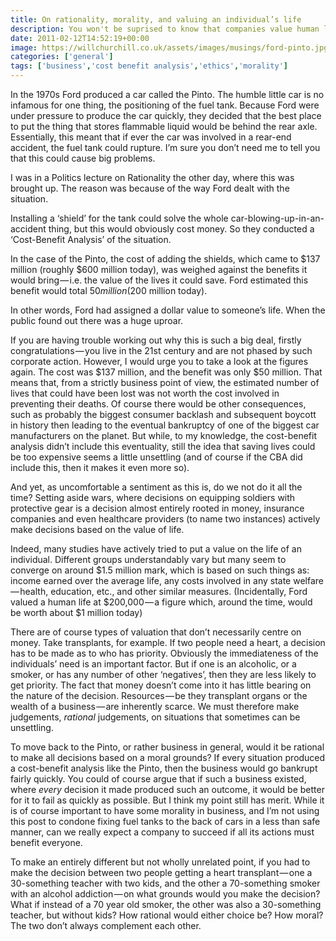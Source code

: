 ```yaml
---
title: On rationality, morality, and valuing an individual’s life
description: You won't be suprised to know that companies value human life all the time. But should they? What is the rationality behind this?
date: 2011-02-12T14:52:19+00:00
image: https://willchurchill.co.uk/assets/images/musings/ford-pinto.jpg
categories: ['general']
tags: ['business','cost benefit analysis','ethics','morality']
---
```

In the 1970s Ford produced a car called the Pinto. The humble little car is no infamous for one thing, the positioning of the fuel tank. Because Ford were under pressure to produce the car quickly, they decided that the best place to put the thing that stores flammable liquid would be behind the rear axle. Essentially, this meant that if ever the car was involved in a rear-end accident, the fuel tank could rupture. I’m sure you don’t need me to tell you that this could cause big problems.

I was in a Politics lecture on Rationality the other day, where this was brought up. The reason was because of the way Ford dealt with the situation.

Installing a ‘shield’ for the tank could solve the whole car-blowing-up-in-an-accident thing, but this would obviously cost money. So they conducted a ‘Cost-Benefit Analysis’ of the situation.

In the case of the Pinto, the cost of adding the shields, which came to $137 million (roughly $600 million today), was weighed against the benefits it would bring — i.e. the value of the lives it could save. Ford estimated this benefit would total $50 million ($200 million today).

In other words, Ford had assigned a dollar value to someone’s life. When the public found out there was a huge uproar.

If you are having trouble working out why this is such a big deal, firstly congratulations — you live in the 21st century and are not phased by such corporate action. However, I would urge you to take a look at the figures again. The cost was $137 million, and the benefit was only $50 million. That means that, from a strictly business point of view, the estimated number of lives that could have been lost was not worth the cost involved in preventing their deaths. Of course there would be other consequences, such as probably the biggest consumer backlash and subsequent boycott in history then leading to the eventual bankruptcy of one of the biggest car manufacturers on the planet. But while, to my knowledge, the cost-benefit analysis didn’t include this eventuality, still the idea that saving lives could be too expensive seems a little unsettling (and of course if the CBA did include this, then it makes it even more so).

And yet, as uncomfortable a sentiment as this is, do we not do it all the time? Setting aside wars, where decisions on equipping soldiers with protective gear is a decision almost entirely rooted in money, insurance companies and even healthcare providers (to name two instances) actively make decisions based on the value of life.

Indeed, many studies have actively tried to put a value on the life of an individual. Different groups understandably vary but many seem to converge on around $1.5 million mark, which is based on such things as: income earned over the average life, any costs involved in any state welfare — health, education, etc., and other similar measures. (Incidentally, Ford valued a human life at $200,000 — a figure which, around the time, would be worth about $1 million today)

There are of course types of valuation that don’t necessarily centre on money. Take transplants, for example. If two people need a heart, a decision has to be made as to who has priority. Obviously the immediateness of the individuals’ need is an important factor. But if one is an alcoholic, or a smoker, or has any number of other ‘negatives’, then they are less likely to get priority. The fact that money doesn’t come into it has little bearing on the nature of the decision. Resources — be they transplant organs or the wealth of a business — are inherently scarce. We must therefore make judgements, _rational_ judgements, on situations that sometimes can be unsettling.

To move back to the Pinto, or rather business in general, would it be rational to make all decisions based on a moral grounds? If every situation produced a cost-benefit analysis like the Pinto, then the business would go bankrupt fairly quickly. You could of course argue that if such a business existed, where _every_ decision it made produced such an outcome, it would be better for it to fail as quickly as possible. But I think my point still has merit. While it is of course important to have some morality in business, and I’m not using this post to condone fixing fuel tanks to the back of cars in a less than safe manner, can we really expect a company to succeed if all its actions must benefit everyone.

To make an entirely different but not wholly unrelated point, if you had to make the decision between two people getting a heart transplant — one a 30-something teacher with two kids, and the other a 70-something smoker with an alcohol addiction — on what grounds would you make the decision? What if instead of a 70 year old smoker, the other was also a 30-something teacher, but without kids? How rational would either choice be? How moral? The two don’t always complement each other.
